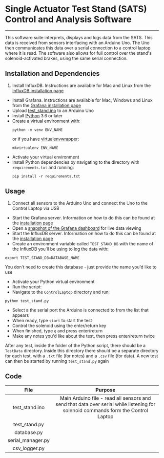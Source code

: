 # Single Actuator Test Stand (SATS) Control and Analysis Software
___
This software suite interprets, displays and logs data from the SATS. This data is received from sensors interfacing with an Arduino Uno. The Uno then communicates this data over a serial connection to a control laptop where it is read. The software also allows for full control over the stand's solenoid-activated brakes, using the same serial connection.

## Installation and Dependencies

1. Install InfluxDB. Instructions are available for Mac and Linux from the [InfluxDB installation page](https://docs.influxdata.com/influxdb/v1.7/introduction/installation/)
- Install Grafana. Instructions are available for Mac, Windows and Linux from the [Grafana installation page](http://docs.grafana.org/installation/)
- Upload [test_stand.ino](./Arduino/test_stand.ino) to an Arduino Uno
- Install [Python](https://www.python.org/downloads/) 3.6 or later
- Create a virtual environment with:
    ```
    python -m venv ENV_NAME
    ```
    or if you have [virtualenvwrapper](https://virtualenvwrapper.readthedocs.io/en/latest/):
    ```
    mkvirtualenv ENV_NAME
    ```
- Activate your virtual environment
- Install Python dependencies by navigating to the directory with `requirements.txt` and running:
    ```
    pip install -r requirements.txt
    ```

## Usage

1. Connect all sensors to the Arduino Uno and connect the Uno to the Control Laptop via USB
- Start the Grafana server. Information on how to do this can be found at the [installation page](http://docs.grafana.org/installation/)
- Open a [snapshot of the Grafana dashboard](https://snapshot.raintank.io/dashboard/snapshot/vAmTL0ja5RnmioAxvtjzRIUPH7ivOTeL) for live data viewing
- Start the InfluxDB server. Information on how to do this can be found at the [installation page](https://docs.influxdata.com/influxdb/v1.7/introduction/installation/)
- Create an environment variable called `TEST_STAND_DB` with the name of the InfluxDB you'll be using to log the data with:
```
export TEST_STAND_DB=DATABASE_NAME
```
You don't need to create this database - just provide the name you'd like to use
- Activate your Python virtual environment
- Run the script:
 - Navigate to the `ControlLaptop` directory and run:
```
python test_stand.py
```
 - Select a the serial port the Arduino is connected to from the list that appears
 - When ready, type `start` to start the test
 - Control the solenoid using the enter/return key
 - When finished, type `q` and press enter/return
 - Make any notes you'd like about the test, then press enter/return twice

After any test, inside the folder of the Python  script, there should be a `TestData` directory. Inside this directory there should be a separate directory for each test, with a `.txt` file (for notes) and a `.csv` file (for data). A new test can then be started by running `test_stand.py` again

## Code

| File | Purpose |
|:----:|:-------:|
| test_stand.ino | Main Arduino file - read all sensors and send that data over serial while listening for solenoid commands form the Control Laptop |
|test_stand.py||
|database.py||
|serial_manager.py||
|csv_logger.py||
